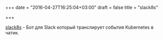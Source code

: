 +++
date = "2016-04-27T16:25:04+03:00"
draft = false
title = "slack8s"

+++

<p><a href="https://github.com/ultimateboy/slack8s">slack8s</a>&nbsp;- Бот для Slack который транслирует события&nbsp;Kubernetes в чатик.</p>

